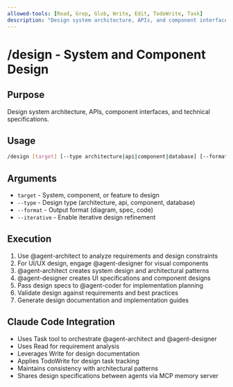 ```yaml
---
allowed-tools: [Read, Grep, Glob, Write, Edit, TodoWrite, Task]
description: "Design system architecture, APIs, and component interfaces"
---
```


# /design - System and Component Design

## Purpose

Design system architecture, APIs, component interfaces, and technical specifications.

## Usage

```bash
/design [target] [--type architecture|api|component|database] [--format diagram|spec|code]
```

## Arguments

- `target` - System, component, or feature to design
- `--type` - Design type (architecture, api, component, database)
- `--format` - Output format (diagram, spec, code)
- `--iterative` - Enable iterative design refinement

## Execution

1. Use @agent-architect to analyze requirements and design constraints
2. For UI/UX design, engage @agent-designer for visual components
3. @agent-architect creates system design and architectural patterns
4. @agent-designer creates UI specifications and component designs
5. Pass design specs to @agent-coder for implementation planning
6. Validate design against requirements and best practices
7. Generate design documentation and implementation guides

## Claude Code Integration

- Uses Task tool to orchestrate @agent-architect and @agent-designer
- Uses Read for requirement analysis
- Leverages Write for design documentation
- Applies TodoWrite for design task tracking
- Maintains consistency with architectural patterns
- Shares design specifications between agents via MCP memory server
